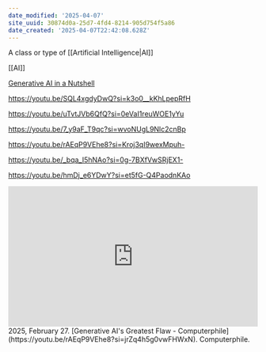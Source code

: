 ```yaml
---
date_modified: '2025-04-07'
site_uuid: 30874d0a-25d7-4fd4-8214-905d754f5a86
date_created: '2025-04-07T22:42:08.628Z'
---
```


A class or type of [[Artificial Intelligence|AI]]

[[AI]]

[Generative AI in a Nutshell](https://youtu.be/2IK3DFHRFfw?si=93RNOs1eqa_j63Ud)

https://youtu.be/SQL4xgdyDwQ?si=k3o0__kKhLpepRfH

https://youtu.be/uTvtJVb6QfQ?si=0eVaI1reuWOE1yYu

https://youtu.be/7_y9aF_T9qc?si=wvoNUgL9Nlc2cnBp

https://youtu.be/rAEqP9VEhe8?si=Kroj3qI9wexMpuh-

https://youtu.be/_bqa_I5hNAo?si=0g-7BXfVwSRjEX1-

https://youtu.be/hmDj_e6YDwY?si=et5fG-Q4PaodnKAo

<iframe style="aspect-ratio:16/9;width:100%;height:auto" src="https://www.youtube.com/embed/rAEqP9VEhe8?si=jrZq4h5g0vwFHWxN" title="YouTube video player" frameborder="0" allow="accelerometer; autoplay; clipboard-write; encrypted-media; gyroscope; picture-in-picture; web-share" referrerpolicy="strict-origin-when-cross-origin" allowfullscreen ></iframe>
2025, February 27. [Generative AI's Greatest Flaw - Computerphile](https://youtu.be/rAEqP9VEhe8?si=jrZq4h5g0vwFHWxN). Computerphile.